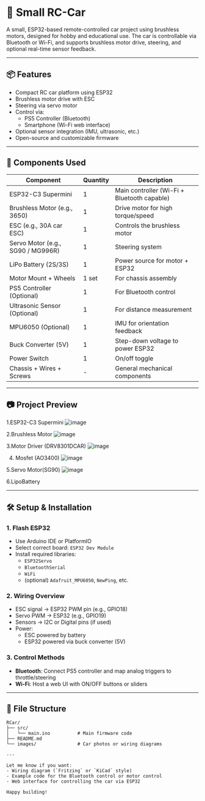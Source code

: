 # 🚗 Small RC-Car

A small, ESP32-based remote-controlled car project using brushless motors, designed for hobby and educational use. The car is controllable via Bluetooth or Wi-Fi, and supports brushless motor drive, steering, and optional real-time sensor feedback.

---

## 📦 Features
- Compact RC car platform using ESP32
- Brushless motor drive with ESC
- Steering via servo motor
- Control via:
  - PS5 Controller (Bluetooth)
  - Smartphone (Wi-Fi web interface)
- Optional sensor integration (IMU, ultrasonic, etc.)
- Open-source and customizable firmware

---

## 🔧 Components Used

| Component               | Quantity | Description                                 |
|------------------------|----------|---------------------------------------------|
| ESP32-C3 Supermini     | 1        | Main controller (Wi-Fi + Bluetooth capable) |
| Brushless Motor (e.g., 3650) | 1    | Drive motor for high torque/speed           |
| ESC (e.g., 30A car ESC) | 1        | Controls the brushless motor                |
| Servo Motor (e.g., SG90 / MG996R) | 1 | Steering system                             |
| LiPo Battery (2S/3S)   | 1        | Power source for motor + ESP32              |
| Motor Mount + Wheels   | 1 set    | For chassis assembly                        |
| PS5 Controller (Optional) | 1     | For Bluetooth control                       |
| Ultrasonic Sensor (Optional) | 1  | For distance measurement                    |
| MPU6050 (Optional)     | 1        | IMU for orientation feedback                |
| Buck Converter (5V)    | 1        | Step-down voltage to power ESP32            |
| Power Switch           | 1        | On/off toggle                               |
| Chassis + Wires + Screws | -      | General mechanical components               |

---

## 📷 Project Preview
1.ESP32-C3 Supermini
![image](https://github.com/user-attachments/assets/0e7a89e8-c1dd-4ad8-8778-f63d90622e44)

2.Brushless Motor
![image](https://github.com/user-attachments/assets/6b6495b1-1b1f-4654-8bce-e9b251031d1c)

3.Motor Driver (DRV8301DCAR) 
![image](https://github.com/user-attachments/assets/8caf0c9a-2df1-416a-b46e-e6d999f8ac4a)

4. Mosfet (AO3400)
![image](https://github.com/user-attachments/assets/4f4d44cc-d612-4f95-b58c-2d848c51ea31)

5.Servo Motor(SG90)
![image](https://github.com/user-attachments/assets/b3b8fc74-a058-4250-8e32-cd7d91c5e63d)

6.LipoBattery






---

## 🛠️ Setup & Installation

### 1. Flash ESP32
- Use Arduino IDE or PlatformIO
- Select correct board: `ESP32 Dev Module`
- Install required libraries:
  - `ESP32Servo`
  - `BluetoothSerial`
  - `WiFi`
  - (optional) `Adafruit_MPU6050`, `NewPing`, etc.

### 2. Wiring Overview
- ESC signal → ESP32 PWM pin (e.g., GPIO18)
- Servo PWM → ESP32 (e.g., GPIO19)
- Sensors → I2C or Digital pins (if used)
- Power:
  - ESC powered by battery
  - ESP32 powered via buck converter (5V)

### 3. Control Methods
- **Bluetooth**: Connect PS5 controller and map analog triggers to throttle/steering
- **Wi-Fi**: Host a web UI with ON/OFF buttons or sliders

---

## 📁 File Structure

```plaintext
RCar/
├── src/
│   └── main.ino          # Main firmware code
├── README.md
└── images/               # Car photos or wiring diagrams

---

Let me know if you want:
- Wiring diagram (`Fritzing` or `KiCad` style)
- Example code for the Bluetooth control or motor control
- Web interface for controlling the car via ESP32

Happy building!
